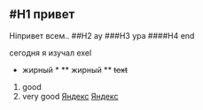 #H1 привет
---

Hiпривет всем..
##H2 ау
###H3 ура 
####H4 end

сегодня я изучал exel
* жирный *
** жирный **
~~text~~
1. good
2. very good
[Яндекс](https://www.yandex.ru)
[Яндекс](https://www.yandex.ru "Я Yandex!")

